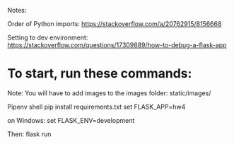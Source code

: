 Notes:

Order of Python imports:
https://stackoverflow.com/a/20762915/8156668

Setting to dev environment: 
https://stackoverflow.com/questions/17309889/how-to-debug-a-flask-app


# To start, run these commands:

Note: You will have to add images to the images folder:
static/images/


Pipenv shell
pip install requirements.txt
set FLASK_APP=hw4

on Windows:
set FLASK_ENV=development

Then:
flask run